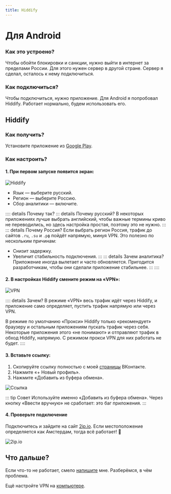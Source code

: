 ```yaml
---
title: Hiddify
---
```


# Для Android

### Как это устроено?

Чтобы обойти блокировки и санкции, нужно выйти в интернет за пределами России. Для этого нужен сервер в другой стране. Сервер я сделал, осталось к нему подключиться.

### Как подключиться?

Чтобы подключиться, нужно приложение. Для Android я попробовал Hiddify. Работает нормально, будем использовать его.

## Hiddify

### Как получить?

Установите приложение из [Google Play](https://play.google.com/store/apps/details?id=app.hiddify.com).

### Как настроить?

#### 1. При первом запуске появится экран:

![Hiddify](/android/hiddify.jpg)

- Язык — выберите русский.
- Регион — выберите Россию.
- Сбор аналитики — включите.

:::: details Почему так?
::: details Почему русский?
В некоторых приложениях лучше выбрать английский, чтобы важные термины криво не переводились, но здесь настройка простая, поэтому это не нужно.
:::
::: details Почему Россия?
Если выбрать регион Россия, трафик до сайтов `.ru`, `.su` и `.рф` пойдёт напрямую, минуя VPN. Это полезно по нескольким причинам:
- Снизит задержку.
- Увеличит стабильность подключения.
:::
::: details Зачем аналитика?
Приложение иногда вылетает и часто обновляется. Пригодится разработчикам, чтобы они сделали приложение стабильнее.
:::
::::

#### 2. В настройках Hiddify смените режим на «VPN»:

![VPN](/android/hiddify2.jpg)

:::: details Зачем?
В режиме «VPN» весь трафик идёт через Hiddify, и приложение само определяет, пустить трафик напрямую или через VPN.

В режиме по умолчанию «Прокси» Hiddify только «рекомендует» браузеру и остальным приложениям пускать трафик через себя. Некоторые приложения этого «не понимают» и отправляют трафик в обход Hiddify, напрямую. С режимом прокси VPN для них работать не будет.
::::

#### 3. Вставьте ссылку:

1. Скопируйте ссылку полностью с моей [страницы](https://vk.com/vova3141592) ВКонтакте.
2. Нажмите «+ Новый профиль».
3. Нажмите «Добавить из буфера обмена».

![Ссылка](/android/hiddify3.jpg)

::: tip Совет
Используйте именно «Добавить из буфера обмена». Через кнопку «Ввести вручную» не сработает: это баг приложения.
:::

#### 4. Проверьте подключение

Подключитесь и зайдите на сайт [2ip.io](https://2ip.io/). Если местоположение определяется как Амстердам, тогда всё работает! 🎉

![2ip.io](/android/hiddify4.jpg)

## Что дальше?

Если что-то не работает, смело [напишите](https://vk.com/vova3141592) мне. Разберёмся, в чём проблема.

Ещё настройте VPN на [компьютере](/computer/hiddify).